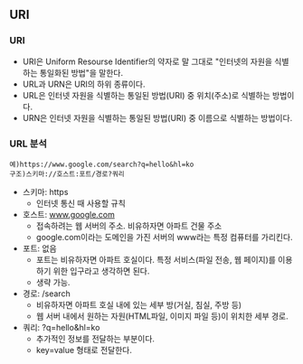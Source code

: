 ## URI

### URI
- URI은 Uniform Resourse Identifier의 약자로 말 그대로 "인터넷의 자원을 식별하는 통일화된 방법"을 말한다.
- URL과 URN은 URI의 하위 종류이다. 
- URL은 인터넷 자원을 식별하는 통일된 방법(URI) 중 위치(주소)로 식별하는 방법이다.
- URN은 인터넷 자원을 식별하는 통일된 방법(URI) 중 이름으로 식별하는 방법이다.

### URL 분석
```
예)https://www.google.com/search?q=hello&hl=ko
구조)스키마://호스트:포트/경로?쿼리
```
- 스키마: https
  - 인터넷 통신 때 사용할 규칙
- 호스트: www.google.com
  - 접속하려는 웹 서버의 주소. 비유하자면 아파트 건물 주소
  - google.com이라는 도메인을 가진 서버의 www라는 특정 컴퓨터를 가리킨다.
- 포트: 없음
  - 포트는 비유하자면 아파트 호실이다. 특정 서비스(파일 전송, 웹 페이지)를 이용하기 위한 입구라고 생각하면 된다.
  - 생략 가능.
- 경로: /search
  - 비유하자면 아파트 호실 내에 있는 세부 방(거실, 침실, 주방 등)
  - 웹 서버 내에서 원하는 자원(HTML파일, 이미지 파일 등)이 위치한 세부 경로.
- 쿼리: ?q=hello&hl=ko
  - 추가적인 정보를 전달하는 부분이다. 
  - key=value 형태로 전달한다.